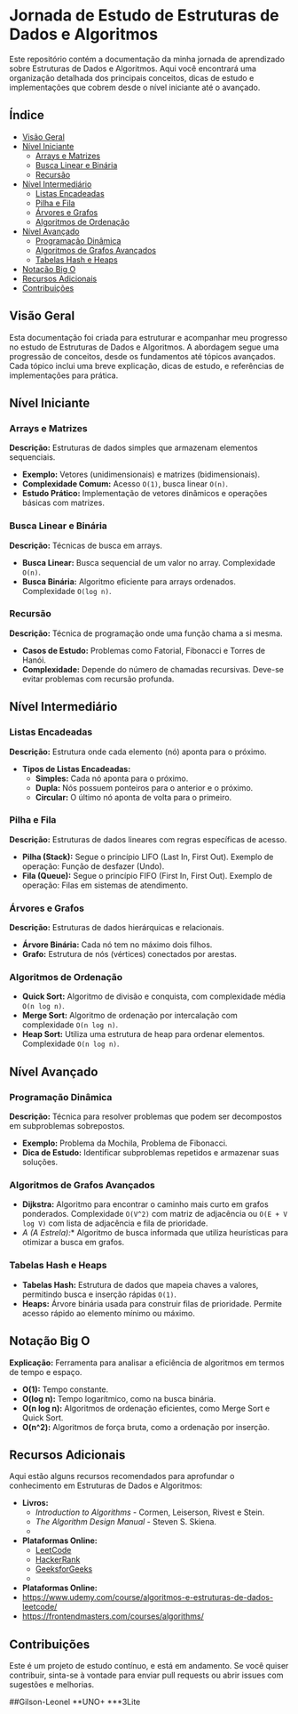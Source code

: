 # Jornada de Estudo de Estruturas de Dados e Algoritmos

Este repositório contém a documentação da minha jornada de aprendizado sobre Estruturas de Dados e Algoritmos. Aqui você encontrará uma organização detalhada dos principais conceitos, dicas de estudo e implementações que cobrem desde o nível iniciante até o avançado.

## Índice

- [Visão Geral](#visão-geral)
- [Nível Iniciante](#nível-iniciante)
  - [Arrays e Matrizes](#arrays-e-matrizes)
  - [Busca Linear e Binária](#busca-linear-e-binária)
  - [Recursão](#recursão)
- [Nível Intermediário](#nível-intermediário)
  - [Listas Encadeadas](#listas-encadeadas)
  - [Pilha e Fila](#pilha-e-fila)
  - [Árvores e Grafos](#árvores-e-grafos)
  - [Algoritmos de Ordenação](#algoritmos-de-ordenação)
- [Nível Avançado](#nível-avançado)
  - [Programação Dinâmica](#programação-dinâmica)
  - [Algoritmos de Grafos Avançados](#algoritmos-de-grafos-avançados)
  - [Tabelas Hash e Heaps](#tabelas-hash-e-heaps)
- [Notação Big O](#notação-big-o)
- [Recursos Adicionais](#recursos-adicionais)
- [Contribuições](#contribuições)

## Visão Geral

Esta documentação foi criada para estruturar e acompanhar meu progresso no estudo de Estruturas de Dados e Algoritmos. A abordagem segue uma progressão de conceitos, desde os fundamentos até tópicos avançados. Cada tópico inclui uma breve explicação, dicas de estudo, e referências de implementações para prática.

## Nível Iniciante

### Arrays e Matrizes

**Descrição:** Estruturas de dados simples que armazenam elementos sequenciais.

- **Exemplo:** Vetores (unidimensionais) e matrizes (bidimensionais).
- **Complexidade Comum:** Acesso `O(1)`, busca linear `O(n)`.
- **Estudo Prático:** Implementação de vetores dinâmicos e operações básicas com matrizes.

### Busca Linear e Binária

**Descrição:** Técnicas de busca em arrays.

- **Busca Linear:** Busca sequencial de um valor no array. Complexidade `O(n)`.
- **Busca Binária:** Algoritmo eficiente para arrays ordenados. Complexidade `O(log n)`.

### Recursão

**Descrição:** Técnica de programação onde uma função chama a si mesma.

- **Casos de Estudo:** Problemas como Fatorial, Fibonacci e Torres de Hanói.
- **Complexidade:** Depende do número de chamadas recursivas. Deve-se evitar problemas com recursão profunda.

## Nível Intermediário

### Listas Encadeadas

**Descrição:** Estrutura onde cada elemento (nó) aponta para o próximo.

- **Tipos de Listas Encadeadas:**
  - **Simples:** Cada nó aponta para o próximo.
  - **Dupla:** Nós possuem ponteiros para o anterior e o próximo.
  - **Circular:** O último nó aponta de volta para o primeiro.

### Pilha e Fila

**Descrição:** Estruturas de dados lineares com regras específicas de acesso.

- **Pilha (Stack):** Segue o princípio LIFO (Last In, First Out). Exemplo de operação: Função de desfazer (Undo).
- **Fila (Queue):** Segue o princípio FIFO (First In, First Out). Exemplo de operação: Filas em sistemas de atendimento.

### Árvores e Grafos

**Descrição:** Estruturas de dados hierárquicas e relacionais.

- **Árvore Binária:** Cada nó tem no máximo dois filhos.
- **Grafo:** Estrutura de nós (vértices) conectados por arestas.

### Algoritmos de Ordenação

- **Quick Sort:** Algoritmo de divisão e conquista, com complexidade média `O(n log n)`.
- **Merge Sort:** Algoritmo de ordenação por intercalação com complexidade `O(n log n)`.
- **Heap Sort:** Utiliza uma estrutura de heap para ordenar elementos. Complexidade `O(n log n)`.

## Nível Avançado

### Programação Dinâmica

**Descrição:** Técnica para resolver problemas que podem ser decompostos em subproblemas sobrepostos.

- **Exemplo:** Problema da Mochila, Problema de Fibonacci.
- **Dica de Estudo:** Identificar subproblemas repetidos e armazenar suas soluções.

### Algoritmos de Grafos Avançados

- **Dijkstra:** Algoritmo para encontrar o caminho mais curto em grafos ponderados. Complexidade `O(V^2)` com matriz de adjacência ou `O(E + V log V)` com lista de adjacência e fila de prioridade.
- **A* (A Estrela):** Algoritmo de busca informada que utiliza heurísticas para otimizar a busca em grafos.

### Tabelas Hash e Heaps

- **Tabelas Hash:** Estrutura de dados que mapeia chaves a valores, permitindo busca e inserção rápidas `O(1)`.
- **Heaps:** Árvore binária usada para construir filas de prioridade. Permite acesso rápido ao elemento mínimo ou máximo.

## Notação Big O

**Explicação:** Ferramenta para analisar a eficiência de algoritmos em termos de tempo e espaço.

- **O(1):** Tempo constante.
- **O(log n):** Tempo logarítmico, como na busca binária.
- **O(n log n):** Algoritmos de ordenação eficientes, como Merge Sort e Quick Sort.
- **O(n^2):** Algoritmos de força bruta, como a ordenação por inserção.

## Recursos Adicionais

Aqui estão alguns recursos recomendados para aprofundar o conhecimento em Estruturas de Dados e Algoritmos:

- **Livros:**
  - *Introduction to Algorithms* - Cormen, Leiserson, Rivest e Stein.
  - *The Algorithm Design Manual* - Steven S. Skiena.
  - 
- **Plataformas Online:**
  - [LeetCode](https://leetcode.com/)
  - [HackerRank](https://www.hackerrank.com/)
  - [GeeksforGeeks](https://www.geeksforgeeks.org/)
  - 
- **Plataformas Online:**
-  https://www.udemy.com/course/algoritmos-e-estruturas-de-dados-leetcode/
-  https://frontendmasters.com/courses/algorithms/
  
## Contribuições

Este é um projeto de estudo contínuo, e está em andamento. Se você quiser contribuir, sinta-se à vontade para enviar pull requests ou abrir issues com sugestões e melhorias.

##Gilson-Leonel **UNO+ ***3Lite

